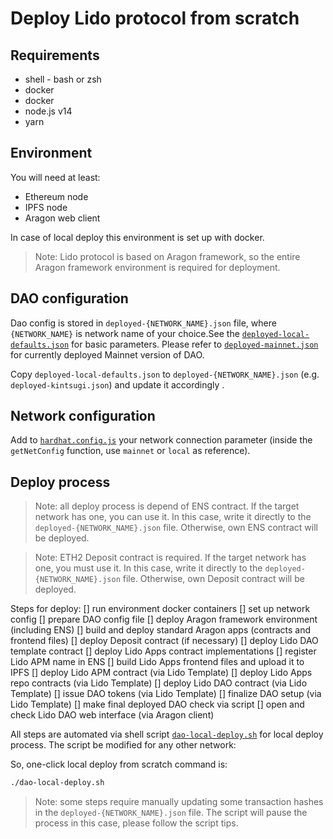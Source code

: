 # Deploy Lido protocol from scratch

## Requirements

* shell - bash or zsh
* docker
* docker
* node.js v14
* yarn

## Environment

You will need at least:

* Ethereum node
* IPFS node
* Aragon web client

In case of local deploy this environment is set up with docker.

> Note: Lido protocol is based on Aragon framework, so the entire Aragon framework environment is required for deployment.

## DAO configuration

Dao config is stored in `deployed-{NETWORK_NAME}.json` file, where  `{NETWORK_NAME}` is network name of your choice.See the [`deployed-local-defaults.json`](deployed-local-defaults.json) for basic parameters. Please refer to [`deployed-mainnet.json`](deployed-mainnet.json) for currently deployed Mainnet version of DAO.

Copy `deployed-local-defaults.json` to `deployed-{NETWORK_NAME}.json` (e.g. `deployed-kintsugi.json`) and update it accordingly .

## Network configuration

Add to [`hardhat.config.js`](hardhat.config.js) your network connection parameter (inside the `getNetConfig` function, use `mainnet` or `local` as reference).

## Deploy process

> Note: all deploy process is depend of ENS contract. If the target network has one, you can use it. In this case, write it directly to the `deployed-{NETWORK_NAME}.json` file. Otherwise, own ENS contract will be deployed.

> Note: ETH2 Deposit contract is required. If the target network has one, you must use it. In this case, write it directly to the `deployed-{NETWORK_NAME}.json` file. Otherwise, own Deposit contract will be deployed.

Steps for deploy:
[] run environment docker containers
[] set up network config
[] prepare DAO config file
[] deploy Aragon framework environment (including ENS)
[] build and deploy standard Aragon apps (contracts and frontend files)
[] deploy Deposit contract (if necessary)
[] deploy Lido DAO template contract
[] deploy Lido Apps contract implementations
[] register Lido APM name in ENS
[] build Lido Apps frontend files and upload it to IPFS
[] deploy Lido APM contract (via Lido Template)
[] deploy Lido Apps repo contracts (via Lido Template)
[] deploy Lido DAO contract (via Lido Template)
[] issue DAO tokens (via Lido Template)
[] finalize DAO setup (via Lido Template)
[] make final deployed DAO check via script
[] open and check Lido DAO web interface (via Aragon client)

All steps are automated via shell script [`dao-local-deploy.sh`](dao-local-deploy.sh) for local deploy process. The script be modified for any other network:

So, one-click local deploy from scratch command is:

```bash
./dao-local-deploy.sh
```

> Note: some steps require manually updating some transaction hashes in the `deployed-{NETWORK_NAME}.json` file. The script will pause the process in this case, please follow the script tips.
